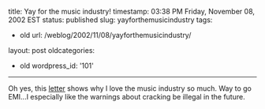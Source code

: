 title: Yay for the music industry!
timestamp: 03:38 PM Friday, November 08, 2002 EST
status: published
slug: yayforthemusicindustry
tags:
- old
url: /weblog/2002/11/08/yayforthemusicindustry/

layout: post
oldcategories:
- old
wordpress_id: '101'

---

Oh yes, this [letter](http://www.theregister.co.uk/content/54/28009.html) shows why I love the music industry so much.  Way to go EMI...I especially like the warnings about cracking be illegal in the future.

